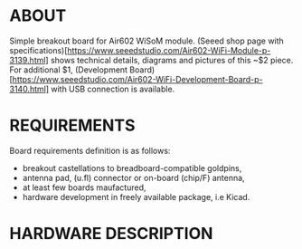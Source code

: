 # ABOUT

Simple breakout board for Air602 WiSoM module. (Seeed shop page with specifications)[https://www.seeedstudio.com/Air602-WiFi-Module-p-3139.html] shows technical details, diagrams and pictures of this ~$2 piece.  
For additional $1, (Development Board)[https://www.seeedstudio.com/Air602-WiFi-Development-Board-p-3140.html] with USB connection is available.

# REQUIREMENTS

Board requirements definition is as follows:

- breakout castellations to breadboard-compatible goldpins,
- antenna pad, (u.fl) connector or on-board (chip/F) antenna,
- at least few boards maufactured,
- hardware development in freely available package, i.e Kicad.

# HARDWARE DESCRIPTION


